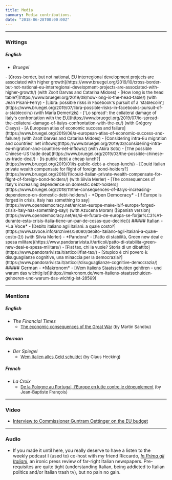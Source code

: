 ```yaml
---
title: Media
summary: Media contributions.
date: "2018-06-28T00:00:00Z"
---
```


----------------

### Writings

##### English
  - *Bruegel* 
  <font size = "-1">
    - [Cross-border, but not national, EU interregional development projects are associated with higher growth](https://www.bruegel.org/2019/10/cross-border-but-not-national-eu-interregional-development-projects-are-associated-with-higher-growth/) (with Zsolt Darvas and Catarina Midoes) </font>
    <font size = "-1">
    - [How long is the head table?](https://www.bruegel.org/2019/08/how-long-is-the-head-table/) (with Jean Pisani-Ferry) </font>
    <font size = "-1">
    - [Libra: possible risks in Facebook's pursuit of a 'stablecoin'](https://www.bruegel.org/2019/07/libra-possible-risks-in-facebooks-pursuit-of-a-stablecoin/) (with Maria Demertzis) </font>
    <font size = "-1">
    - ['Lo spread': the collateral damage of Italy's confrontation with the EU](https://www.bruegel.org/2019/07/lo-spread-the-collateral-damage-of-italys-confrontation-with-the-eu/) (with Grégory Claeys) </font>
    <font size = "-1">
    - [A European atlas of economic success and failure](https://www.bruegel.org/2019/06/a-european-atlas-of-economic-success-and-failure/) (with Zsolt Darvas and Catarina Midoes) </font>
    <font size = "-1">
    - [Considering intra-Eu migration and countries' net inflows](https://www.bruegel.org/2019/03/considering-intra-eu-migration-and-countries-net-inflows/) (with Akira Soto) </font>
    <font size = "-1">
    - [The possible Chinese-US trade deal](https://www.bruegel.org/2019/03/the-possible-chinese-us-trade-deal/) </font>
    <font size = "-1">
    - [Is public debt a cheap lunch?](https://www.bruegel.org/2019/01/is-public-debt-a-cheap-lunch/) </font>
    <font size = "-1">
    - [Could Italian private wealth compensate for flight of foreign bond-holders?](https://www.bruegel.org/2018/11/could-italian-private-wealth-compensate-for-flight-of-foreign-bond-holders/) (with Silvia Merler) </font>
    <font size = "-1">
    - [The consequences of Italy's increasing dependence on domestic debt-holders](https://www.bruegel.org/2018/11/the-consequences-of-italys-increasing-dependence-on-domestic-debt-holders/) </font>
  - *Open Democracy*
    <font size = "-1">
    - [If Europe is forged in crisis, Italy has something to say](https://www.opendemocracy.net/en/can-europe-make-it/if-europe-forged-crisis-italy-has-something-say/) (with Azucena Moran) ([Spanish version](https://www.opendemocracy.net/es/si-el-futuro-de-europa-se-forjar%C3%A1-durante-esta-crisis-italia-tiene-un-par-de-cosas-que-decirle/)) </font>
##### Italian
  - *La Voce*
    <font size = "-1">
    - [Debito italiano agli italiani: a quale costo?](https://www.lavoce.info/archives/56060/debito-italiano-agli-italiani-a-quale-costo-2/) (with Silvia Merler) </font>
  - *Pandora*
    <font size = "-1">
    - [Patto di stabilità, Green new deal e spesa militare](https://www.pandorarivista.it/articoli/patto-di-stabilita-green-new-deal-e-spesa-militare/) </font>
    <font size = "-1">
    - [Flat tax, chi la vuole? Storia di un dibattito](https://www.pandorarivista.it/articoli/flat-tax/) </font>
    <font size = "-1">
    - [Stupido è chi povero è: disuguaglianze cognitive, una minaccia per la democrazia?](https://www.pandorarivista.it/articoli/disuguaglianze-cognitive-democrazia/) </font>
##### German
  - *Makronom*
    <font size = "-1">
    - [Wem Italiens Staatsschulden gehören – und warum das wichtig ist](https://makronom.de/wem-italiens-staatsschulden-gehoeren-und-warum-das-wichtig-ist-28569) </font>

---------

### Mentions

##### English
  - *The Financial Times*
    <font size = "-1">
    - [The economic consequences of the Great War](https://www.ft.com/content/9f7f27da-e280-11e8-a6e5-792428919cee) (by Martin Sandbu) </font>
##### German
  - *Der Spiegel*
    <font size = "-1">
    - [Wem Italien alles Geld schuldet](https://www.spiegel.de/wirtschaft/soziales/italien-wem-das-land-geld-schuldet-a-1238817.html) (by Claus Hecking) </font>
##### French
  - *La Croix*
    <font size = "-1">
    - [De la Pologne au Portugal, l'Europe en lutte contre le dépeuplement](https://www.la-croix.com/Monde/Europe/Pologne-Portugal-lEurope-lutte-contre-depeuplement-2019-08-19-1201041830) (by Jean-Baptiste François) </font>

--------

### Video

- [Interview to Commissioner Guntram Oettinger on the EU budget](https://www.facebook.com/EuropeanCommission/videos/live-chat-commissioner-oettinger-on-the-eu-budget/1761195873927885/)

-------- 

### Audio

- If you made it until here, you really deserve to have a listen to the weekly podcast I (used to) co-host with my friend Riccardo, [*In Prima gli Italiani*](http://linktr.ee/inprimaitaliani), an ironic press review of far-right Italian newspapers. Pre-requisites are quite tight (understanding Italian, being addicted to Italian politics and/or Italian trash tv), but no pain no gain.



